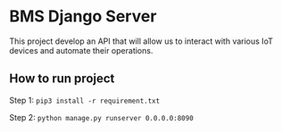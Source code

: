 
# BMS Django Server

This project develop an API that will allow us to interact with various IoT devices and automate their operations.



    


## How to run project

Step 1: 
````pip3 install -r requirement.txt ````

Step 2: ````python manage.py runserver 0.0.0.0:8090 ```` 

